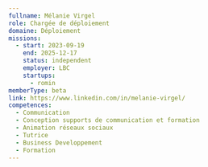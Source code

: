 ```yaml
---
fullname: Mélanie Virgel
role: Chargée de déploiement
domaine: Déploiement
missions:
  - start: 2023-09-19
    end: 2025-12-17
    status: independent
    employer: LBC
    startups:
      - romin
memberType: beta
link: https://www.linkedin.com/in/melanie-virgel/
competences:
  - Communication
  - Conception supports de communication et formation
  - Animation réseaux sociaux
  - Tutrice
  - Business Developpement
  - Formation
---
```

